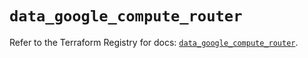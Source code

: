 # `data_google_compute_router`

Refer to the Terraform Registry for docs: [`data_google_compute_router`](https://registry.terraform.io/providers/hashicorp/google/5.22.0/docs/data-sources/compute_router).
